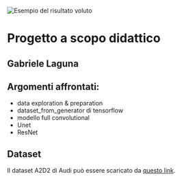 ![Esempio del risultato voluto](https://www.a2d2.audi/content/dam/a2d2/dataset/1920x1080-desktop-aev-anja1.jpg)


# Progetto a scopo didattico
## Gabriele Laguna

## Argomenti affrontati:
- data exploration & preparation
- dataset_from_generator di tensorflow
- modello full convolutional
- Unet
- ResNet

## Dataset

Il dataset A2D2 di Audi può essere scaricato da [questo link](https://www.a2d2.audi/a2d2/en/dataset.html).

